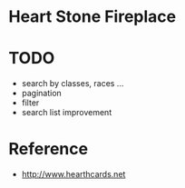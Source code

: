 # Heart Stone Fireplace

# TODO
- search by classes, races ...
- pagination
- filter
- search list improvement

# Reference
* http://www.hearthcards.net

